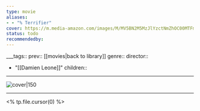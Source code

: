 ```yaml
---
type: movie
aliases:
- - "% Terrifier"
cover: https://m.media-amazon.com/images/M/MV5BN2M5MzJlYzctNmZhOC00MTFmLWIxZmUtN2I4NzY5MTlmNDdmXkEyXkFqcGc@._V1_SX300.jpg
status: todo
recommendedby:
---
```

___tags:: prev:: [[movies|back to library]]
genre::
director:: 
  - "[[Damien Leone]]"
children::
___
![cover|150](https://m.media-amazon.com/images/M/MV5BN2M5MzJlYzctNmZhOC00MTFmLWIxZmUtN2I4NzY5MTlmNDdmXkEyXkFqcGc@._V1_SX300.jpg)
___
<% tp.file.cursor(0) %>
